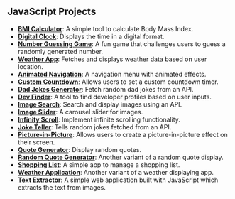 ## JavaScript Projects

- **[BMI Calculator](./bmi-calculator)**: A simple tool to calculate Body Mass Index.
- **[Digital Clock](./digital-clock)**: Displays the time in a digital format.
- **[Number Guessing Game](./number-guessing-game)**: A fun game that challenges users to guess a randomly generated number.
- **[Weather App](./weather-app)**: Fetches and displays weather data based on user location.
- **[Animated Navigation](./animated-navigation)**: A navigation menu with animated effects.
- **[Custom Countdown](./custom-countdown)**: Allows users to set a custom countdown timer.
- **[Dad Jokes Generator](./dad-jokes-generator)**: Fetch random dad jokes from an API.
- **[Dev Finder](./dev-finder)**: A tool to find developer profiles based on user inputs.
- **[Image Search](./image-search)**: Search and display images using an API.
- **[Image Slider](./image-slider)**: A carousel slider for images.
- **[Infinity Scroll](./infinity-scroll)**: Implement infinite scrolling functionality.
- **[Joke Teller](./joke-teller)**: Tells random jokes fetched from an API.
- **[Picture-in-Picture](./picture-in-picture)**: Allows users to create a picture-in-picture effect on their screen.
- **[Quote Generator](./quote-generator)**: Display random quotes.
- **[Random Quote Generator](./random-quote-generator)**: Another variant of a random quote display.
- **[Shopping List](./shopping-list)**: A simple app to manage a shopping list.
- **[Weather Application](./weather-application)**: Another variant of a weather displaying app.
- **[Text Extractor](./text-extractor)**: A simple web application built with JavaScript which extracts the text from images.

